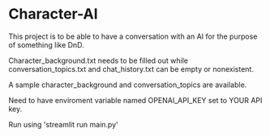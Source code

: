 # Character-AI

This project is to be able to have a conversation with an AI for the purpose of something like DnD.

Character_background.txt needs to be filled out while conversation_topics.txt and chat_history.txt can be empty or nonexistent.

A sample character_background and conversation_topics are available.

Need to have enviroment variable named OPENAI_API_KEY set to YOUR API key.

Run using 'streamlit run main.py'
